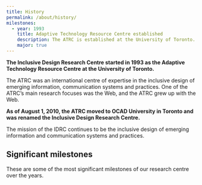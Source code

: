 ```yaml
---
title: History
permalink: /about/history/
milestones:
  - year: 1993
    title: Adaptive Technology Resource Centre established
    description: The ATRC is established at the University of Toronto.
    major: true
---
```

**The Inclusive Design Research Centre started in 1993 as the Adaptive Technology Resource Centre at the University of Toronto.**

The ATRC was an international centre of expertise in the inclusive design of emerging information, communication systems and practices. One of the ATRC’s main research focuses was the Web, and the ATRC grew up with the Web.

**As of August 1, 2010, the ATRC moved to OCAD University in Toronto and was renamed the Inclusive Design Research Centre.**

The mission of the IDRC continues to be the inclusive design of emerging information and communication systems and practices.

## Significant milestones

These are some of the most significant milestones of our research centre over the years.
